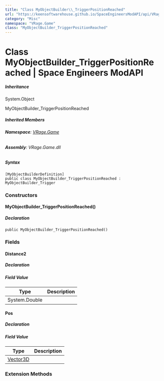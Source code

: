 ```yaml
---
title: "Class MyObjectBuilder\\_TriggerPositionReached"
url: "https://keensoftwarehouse.github.io/SpaceEngineersModAPI/api/VRage.Game.MyObjectBuilder_TriggerPositionReached.html"
category: "Misc"
namespace: "VRage.Game"
class: "MyObjectBuilder_TriggerPositionReached"
---
```


# Class MyObjectBuilder\_TriggerPositionReached | Space Engineers ModAPI

##### Inheritance

System.Object

MyObjectBuilder\_TriggerPositionReached

##### Inherited Members

###### **Namespace**: [VRage.Game](https://keensoftwarehouse.github.io/SpaceEngineersModAPI/api/VRage.Game.html)

###### **Assembly**: VRage.Game.dll

##### Syntax

```
[MyObjectBuilderDefinition]
public class MyObjectBuilder_TriggerPositionReached : MyObjectBuilder_Trigger
```

### Constructors

#### MyObjectBuilder\_TriggerPositionReached()

##### Declaration

```
public MyObjectBuilder_TriggerPositionReached()
```

### Fields

#### Distance2

##### Declaration

##### Field Value

| Type | Description |
| --- | --- |
| System.Double |     |

#### Pos

##### Declaration

##### Field Value

| Type | Description |
| --- | --- |
| [Vector3D](https://keensoftwarehouse.github.io/SpaceEngineersModAPI/api/VRageMath.Vector3D.html) |     |

### Extension Methods